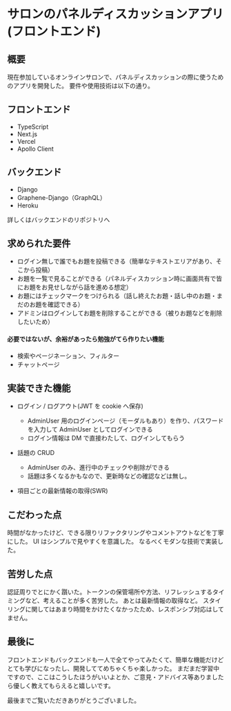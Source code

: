 # サロンのパネルディスカッションアプリ(フロントエンド)

## 概要

現在参加しているオンラインサロンで、パネルディスカッションの際に使うためのアプリを開発した。
要件や使用技術は以下の通り。

## フロントエンド

- TypeScript
- Next.js
- Vercel
- Apollo Client

## バックエンド

- Django
- Graphene-Django（GraphQL）
- Heroku

詳しくはバックエンドのリポジトリへ

## 求められた要件

- ログイン無しで誰でもお題を投稿できる（簡単なテキストエリアがあり、そこから投稿）
- お題を一覧で見ることができる（パネルディスカッション時に画面共有で皆にお題をお見せしながら話を進める想定）
- お題にはチェックマークをつけられる（話し終えたお題・話し中のお題・まだのお題を確認できる）
- アドミンはログインしてお題を削除することができる（被りお題などを削除したいため）

#### 必要ではないが、余裕があったら勉強がてら作りたい機能

- 検索やページネーション、フィルター
- チャットページ

## 実装できた機能

- ログイン / ログアウト(JWT を cookie へ保存)

  - AdminUser 用のログインページ（モーダルもあり）を作り、パスワードを入力して AdminUser としてログインできる
  - ログイン情報は DM で直接わたして、ログインしてもらう

- 話題の CRUD
  - AdminUser のみ、進行中のチェックや削除ができる
  - 話題は多くなるかもなので、更新時などの確認などは無し。
- 項目ごとの最新情報の取得(SWR)

## こだわった点

時間がなかったけど、できる限りリファクタリングやコメントアウトなどを丁寧にした。
UI はシンプルで見やすくを意識した。
なるべくモダンな技術で実装した。

## 苦労した点

認証周りでとにかく躓いた。トークンの保管場所や方法、リフレッシュするタイミングなど、考えることが多く苦労した。
あとは最新情報の取得など。
スタイリングに関してはあまり時間をかけたくなかったため、レスポンシブ対応はしてません。

## 最後に

フロントエンドもバックエンドも一人で全てやってみたくて、簡単な機能だけどとても学びになったし、開発しててめちゃくちゃ楽しかった。
まだまだ学習中ですので、ここはこうしたほうがいいよとか、ご意見・アドバイス等ありましたら優しく教えてもらえると嬉しいです。

最後までご覧いただきありがとうございました。

